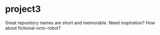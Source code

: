 # project3
Great repository names are short and memorable. Need inspiration? How about fictional-octo-robot?
